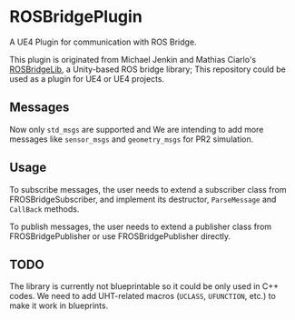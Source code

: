 # ROSBridgePlugin

A UE4 Plugin for communication with ROS Bridge. 

This plugin is originated from Michael Jenkin and Mathias Ciarlo's [ROSBridgeLib](https://github.com/MathiasCiarlo/ROSBridgeLib), a Unity-based ROS bridge library; This repository could be used as a plugin for UE4 or UE4 projects. 

## Messages 

Now only `std_msgs` are supported and We are intending to add more messages like `sensor_msgs` and `geometry_msgs` for PR2 simulation. 

## Usage 

To subscribe messages, the user needs to extend a subscriber class from FROSBridgeSubscriber, and implement its destructor, `ParseMessage` and `CallBack` methods. 

To publish messages, the user needs to extend a publisher class from FROSBridgePublisher or use FROSBridgePublisher directly. 

## TODO

The library is currently not blueprintable so it could be only used in C++ codes. We need to add UHT-related macros (`UCLASS`, `UFUNCTION`, etc.) to make it work in blueprints.
